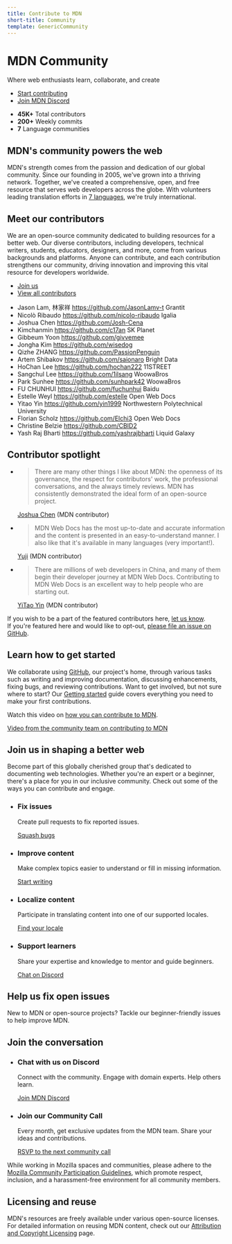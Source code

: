 ```yaml
---
title: Contribute to MDN
short-title: Community
template: GenericCommunity
---
```


# MDN Community

Where web enthusiasts learn, collaborate, and create

- [Start contributing](#join_us_in_shaping_a_better_web)
- [Join MDN Discord](https://mdn.dev/discord)

<!--  -->

- **45K+** Total contributors
- **200+** Weekly commits
- **7** Language communities

## MDN's community powers the web

MDN's strength comes from the passion and dedication of our global community.
Since our founding in 2005, we've grown into a thriving network. Together, we've
created a comprehensive, open, and free resource that serves web developers
across the globe. With volunteers leading translation efforts in
[7 languages](/en-US/docs/MDN/Community/Contributing/Translated_content), we're
truly international.

## Meet our contributors

We are an open-source community dedicated to building resources for a better
web. Our diverse contributors, including developers, technical writers,
students, educators, designers, and more, come from various backgrounds and
platforms. Anyone can contribute, and each contribution strengthens our
community, driving innovation and improving this vital resource for developers
worldwide.

- [Join us](/en-US/docs/MDN/Community/Contributing/Getting_started)
- [View all contributors](https://github.com/mdn/content/graphs/contributors)

<contributor-list>

- Jason Lam, 林家祥 https://github.com/JasonLamv-t Grantit
- Nicolò Ribaudo https://github.com/nicolo-ribaudo Igalia
- Joshua Chen https://github.com/Josh-Cena
- Kimchanmin https://github.com/c17an SK Planet
- Gibbeum Yoon https://github.com/givvemee
- Jongha Kim https://github.com/wisedog
- Qizhe ZHANG https://github.com/PassionPenguin
- Artem Shibakov https://github.com/saionaro Bright Data
- HoChan Lee https://github.com/hochan222 11STREET
- Sangchul Lee https://github.com/1ilsang WoowaBros
- Park Sunhee https://github.com/sunhpark42 WoowaBros
- FU CHUNHUI https://github.com/fuchunhui Baidu
- Estelle Weyl https://github.com/estelle Open Web Docs
- Yitao Yin https://github.com/yin1999 Northwestern Polytechnical University
- Florian Scholz https://github.com/Elchi3 Open Web Docs
- Christine Belzie https://github.com/CBID2
- Yash Raj Bharti https://github.com/yashrajbharti Liquid Galaxy

</contributor-list>

## Contributor spotlight

- > There are many other things I like about MDN: the openness of its
  > governance, the respect for contributors' work, the professional
  > conversations, and the always timely reviews. MDN has consistently
  > demonstrated the ideal form of an open-source project.

  [Joshua Chen](/en-US/community/spotlight/joshua-chen) (MDN contributor)

- > MDN Web Docs has the most up-to-date and accurate information and the
  > content is presented in an easy-to-understand manner. I also like that it's
  > available in many languages (very important!).

  [Yuji](/en-US/community/spotlight/yuji) (MDN contributor)

- > There are millions of web developers in China, and many of them begin their
  > developer journey at MDN Web Docs. Contributing to MDN Web Docs is an
  > excellent way to help people who are starting out.

  [YiTao Yin](/en-US/community/spotlight/yitao-yin) (MDN contributor)

If you wish to be a part of the featured contributors here,
[let us know](https://forms.gle/7yk13Nn1WRLnuLvy5).<br> If you're featured here
and would like to opt-out,
[please file an issue on GitHub](https://github.com/mdn/content/issues/new?assignees=&labels=needs+triage&projects=&template=content-bug.yml).

## Learn how to get started

We collaborate using [GitHub](https://github.com/mdn), our project's home, through
various tasks such as writing and improving documentation, discussing enhancements,
fixing bugs, and reviewing contributions. Want to get involved,
but not sure where to start? Our
[Getting started](/en-US/docs/MDN/Community/Getting_started)
guide covers everything you need to make your first contributions.

Watch this video on
[how you can contribute to MDN](https://www.youtube.com/watch?v=Xnhnu7PViQE).

[Video from the community team on contributing to MDN](https://www.youtube.com/watch?v=Xnhnu7PViQE)

## Join us in shaping a better web

Become part of this globally cherished group that's dedicated to documenting web
technologies. Whether you're an expert or a beginner, there's a place for you in
our inclusive community. Check out some of the ways you can contribute and
engage.

- ### Fix issues

  Create pull requests to fix reported issues.

  [Squash bugs](https://github.com/mdn/content/issues)

- ### Improve content

  Make complex topics easier to understand or fill in missing information.

  [Start writing](/en-US/docs/MDN/Writing_guidelines)

- ### Localize content

  Participate in translating content into one of our supported locales.

  [Find your locale](/en-US/docs/MDN/Community/Contributing/Translated_content#active_locales)

- ### Support learners

  Share your expertise and knowledge to mentor and guide beginners.

  [Chat on Discord](https://mdn.dev/discord)

## Help us fix open issues

New to MDN or open-source projects? Tackle our beginner-friendly issues to help
improve MDN.

## Join the conversation

- ### Chat with us on Discord

  Connect with the community. Engage with domain experts. Help others learn.

  [Join MDN Discord](https://mdn.dev/discord)

- ### Join our Community Call

  Every month, get exclusive updates from the MDN team. Share your ideas and
  contributions.

  [RSVP to the next community call](https://github.com/mdn/community-meetings?tab=readme-ov-file#mdn-community-meetings)

While working in Mozilla spaces and communities, please adhere to the
[Mozilla Community Participation Guidelines](https://www.mozilla.org/about/governance/policies/participation/),
which promote respect, inclusion, and a harassment-free environment for all
community members.

## Licensing and reuse

MDN's resources are freely available under various open-source licenses. For
detailed information on reusing MDN content, check out our
[Attribution and Copyright Licensing](/en-US/docs/MDN/Writing_guidelines/Attrib_copyright_license)
page.
